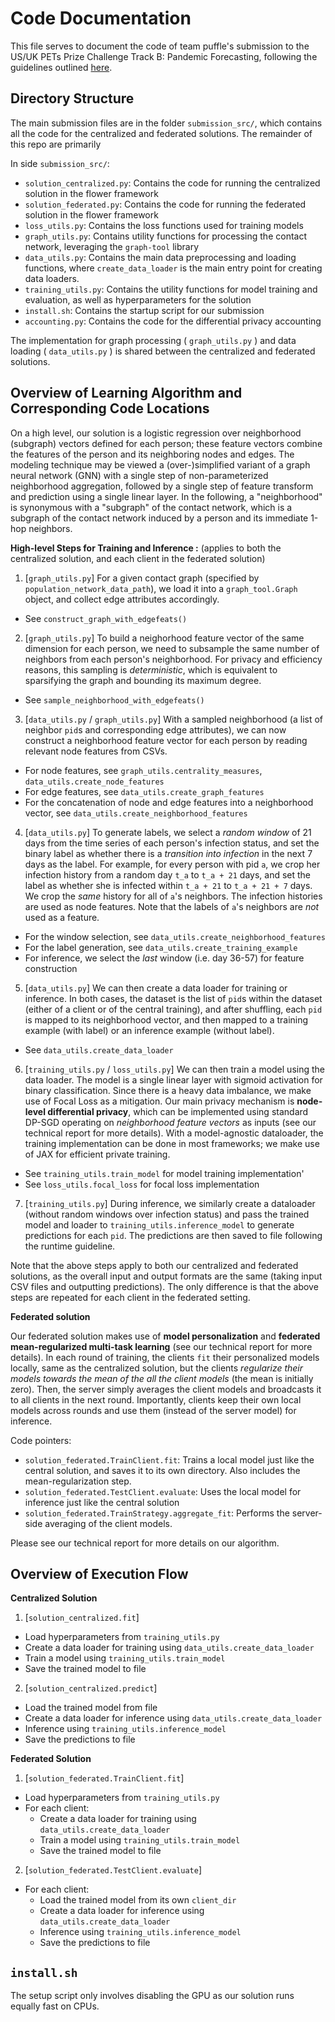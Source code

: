 # Code Documentation

This file serves to document the code of team puffle's submission to the US/UK PETs Prize Challenge Track B: Pandemic Forecasting, following the guidelines outlined [here](https://www.drivendata.org/competitions/103/submissions/extra/92/).

## Directory Structure

The main submission files are in the folder `submission_src/`, which contains all the code for the centralized and federated solutions. The remainder of this repo are primarily

In side `submission_src/`:

* `solution_centralized.py`: Contains the code for running the centralized solution in the flower framework
* `solution_federated.py`: Contains the code for running the federated solution in the flower framework
* `loss_utils.py`: Contains the loss functions used for training models
* `graph_utils.py`: Contains utility functions for processing the contact network, leveraging the `graph-tool` library
* `data_utils.py`: Contains the main data preprocessing and loading functions, where `create_data_loader` is the main entry point for creating data loaders.
* `training_utils.py`: Contains the utility functions for model training and evaluation, as well as hyperparameters for the solution
* `install.sh`: Contains the startup script for our submission
* `accounting.py`: Contains the code for the differential privacy accounting

The implementation for graph processing ( `graph_utils.py` ) and data loading ( `data_utils.py` ) is shared between the centralized and federated solutions.


## Overview of Learning Algorithm and Corresponding Code Locations

On a high level, our solution is a logistic regression over neighborhood (subgraph) vectors defined for each person; these feature vectors combine the features of the person and its neighboring nodes and edges. The modeling technique may be viewed a (over-)simplified variant of a graph neural network (GNN) with a single step of non-parameterized neighborhood aggregation, followed by a single step of feature transform and prediction using a single linear layer. In the following, a "neighborhood" is synonymous with a "subgraph" of the contact network, which is a subgraph of the contact network induced by a person and its immediate 1-hop neighbors.

**High-level Steps for Training and Inference :**
(applies to both the centralized solution, and each client in the federated solution)

1. [`graph_utils.py`] For a given contact graph (specified by `population_network_data_path`), we load it into a `graph_tool.Graph` object, and collect edge attributes accordingly.
  + See `construct_graph_with_edgefeats()`

2. [`graph_utils.py`] To build a neighorhood feature vector of the same dimension for each person, we need to subsample the same number of neighbors from each person's neighborhood. For privacy and efficiency reasons, this sampling is *deterministic*, which is equivalent to sparsifying the graph and bounding its maximum degree.
  + See `sample_neighborhood_with_edgefeats()`

3. [`data_utils.py` / `graph_utils.py`] With a sampled neighborhood (a list of neighbor `pid`s and corresponding edge attributes), we can now construct a neighborhood feature vector for each person by reading relevant node features from CSVs.
  + For node features, see `graph_utils.centrality_measures`,       `data_utils.create_node_features`
  + For edge features, see `data_utils.create_graph_features`
  + For the concatenation of node and edge features into a neighborhood vector, see `data_utils.create_neighborhood_features`

4. [`data_utils.py`] To generate labels, we select a *random window* of 21 days from the time series of each person's infection status, and set the binary label as whether there is a *transition into infection* in the next 7 days as the label. For example, for every person with pid `a`, we crop her infection history from a random day `t_a` to `t_a + 21` days, and set the label as whether she is infected within `t_a + 21` to `t_a + 21 + 7` days. We crop the *same* history for all of `a`'s neighbors. The infection histories are used as node features. Note that the labels of `a`'s neighbors are *not* used as a feature.
  + For the window selection, see `data_utils.create_neighborhood_features`
  + For the label generation, see `data_utils.create_training_example`
  + For inference, we select the *last* window (i.e. day 36-57) for feature construction

5. [`data_utils.py`] We can then create a data loader for training or inference. In both cases, the dataset is the list of `pid`s within the dataset (either of a client or of the central training), and after shuffling, each `pid` is mapped to its neighborhood vector, and then mapped to a training example (with label) or an inference example (without label).
  + See `data_utils.create_data_loader`

6. [`training_utils.py` / `loss_utils.py`] We can then train a model using the data loader. The model is a single linear layer with sigmoid activation for binary classification. Since there is a heavy data imbalance, we make use of Focal Loss as a mitigation. Our main privacy mechanism is **node-level differential privacy**, which can be implemented using standard DP-SGD operating on *neighborhood feature vectors* as inputs (see our technical report for more details). With a model-agnostic dataloader, the training implementation can be done in most frameworks; we make use of JAX for efficient private training.
  + See `training_utils.train_model` for model training implementation'
  + See `loss_utils.focal_loss` for focal loss implementation

7. [`training_utils.py`] During inference, we similarly create a dataloader (without random windows over infection status) and pass the trained model and loader to `training_utils.inference_model` to generate predictions for each `pid`. The predictions are then saved to file following the runtime guideline.

Note that the above steps apply to both our centralized and federated solutions, as the overall input and output formats are the same (taking input CSV files and outputting predictions). The only difference is that the above steps are repeated for each client in the federated setting.

**Federated solution**

Our federated solution makes use of **model personalization** and **federated mean-regularized multi-task learning** (see our technical report for more details). In each round of training, the clients `fit` their personalized models locally, same as the centralized solution, but the clients *regularize their models towards the mean of the all the client models* (the mean is initially zero). Then, the server simply averages the client models and broadcasts it to all clients in the next round. Importantly, clients keep their own local models across rounds and use them (instead of the server model) for inference.

Code pointers:
  + `solution_federated.TrainClient.fit`: Trains a local model just like the central solution, and saves it to its own directory. Also includes the mean-regularization step.
  + `solution_federated.TestClient.evaluate`: Uses the local model for inference just like the central solution
  + `solution_federated.TrainStrategy.aggregate_fit`: Performs the server-side averaging of the client models.

Please see our technical report for more details on our algorithm.

## Overview of Execution Flow

**Centralized Solution**

1. [`solution_centralized.fit`]
  + Load hyperparameters from `training_utils.py`
  + Create a data loader for training using `data_utils.create_data_loader`
  + Train a model using `training_utils.train_model`
  + Save the trained model to file

2. [`solution_centralized.predict`]
  + Load the trained model from file
  + Create a data loader for inference using `data_utils.create_data_loader`
  + Inference using `training_utils.inference_model`
  + Save the predictions to file

**Federated Solution**

1. [`solution_federated.TrainClient.fit`]
  + Load hyperparameters from `training_utils.py`
  + For each client:
    - Create a data loader for training using `data_utils.create_data_loader`
    - Train a model using `training_utils.train_model`
    - Save the trained model to file

2. [`solution_federated.TestClient.evaluate`]
  + For each client:
    - Load the trained model from its own `client_dir`
    - Create a data loader for inference using `data_utils.create_data_loader`
    - Inference using `training_utils.inference_model`
    - Save the predictions to file

## `install.sh`

The setup script only involves disabling the GPU as our solution runs equally fast on CPUs.
